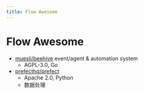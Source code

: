 ```yaml
---
title: Flow Awesome
---
```


# Flow Awesome

- [muesli/beehive](https://github.com/muesli/beehive)
  event/agent & automation system
  - AGPL-3.0, Go
- [prefecthq/prefect](https://github.com/prefecthq/prefect)
  - Apache 2.0, Python
  - 数据处理
